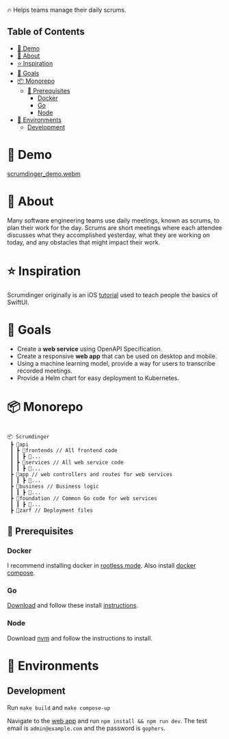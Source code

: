 🔥 Helps teams manage their daily scrums.

## Table of Contents
- [📼 Demo](#-demo)
- [🔔 About](#-about)
- [⭐ Inspiration](#-inspiration)
- [🚀 Goals](#-goals)
- [📦 Monorepo](#-monorepo)
  - [🚧 Prerequisites](#-prerequisites)
    - [Docker](#docker)
    - [Go](#go)
    - [Node](#node)
- [🔬 Environments](#-environments)
  - [Development](#development)
 
# 📼 Demo
[scrumdinger_demo.webm](https://github.com/user-attachments/assets/6b71085c-b8da-4ea9-a622-82dd212a181e)


# 🔔 About

Many software engineering teams use daily meetings, known as scrums, to plan their work for the day. Scrums are short meetings where each attendee discusses what they accomplished yesterday, what they are working on today, and any obstacles that might impact their work.

# ⭐ Inspiration

Scrumdinger originally is an iOS [tutorial](https://developer.apple.com/tutorials/app-dev-training/getting-started-with-scrumdinger) used to teach people the basics of SwiftUI.

# 🚀 Goals

* Create a **web service** using OpenAPI Specification.
* Create a responsive **web app** that can be used on desktop and mobile.
* Using a machine learning model, provide a way for users to transcribe recorded meetings.
* Provide a Helm chart for easy deployment to Kubernetes.

# 📦 Monorepo

```text

📦 Scrumdinger
 ┣ 📂api
 ┃ ┣ 📂frontends // All frontend code
 ┃ ┃ ┣ 📂...
 ┃ ┣ 📂services // All web service code
 ┃ ┃ ┣ 📂...
 ┣ 📂app // web controllers and routes for web services
 ┃ ┃ ┣ 📂...
 ┣ 📂business // Business logic 
 ┃ ┃ ┣ 📂...
 ┣ 📂foundation // Common Go code for web services
 ┃ ┃ ┣ 📂...
 ┣ 📂zarf // Deployment files

```

## 🚧 Prerequisites

### Docker

I recommend installing docker in [rootless mode](https://docs.docker.com/engine/security/rootless/). Also install [docker compose](https://docs.docker.com/compose/install/).

### Go

[Download](https://go.dev/dl/) and follow these install [instructions](https://go.dev/doc/install#install).

### Node

Download [nvm](https://nodejs.org/en/download/package-manager) and follow the instructions to install.


# 🔬 Environments

## Development

Run `make build` and `make compose-up`

Navigate to the [web app](api/frontends/scrumdinger) and run `npm install && npm run dev`. The test email is `admin@example.com` and the password is `gophers`.
